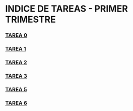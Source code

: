 # INDICE DE TAREAS - PRIMER TRIMESTRE

### [TAREA 0](Tarea%200.0/README.md)
### [TAREA 1](Tarea%201.1/README.md)
### [TAREA 2](Tarea%201.2/README.md)
### [TAREA 3](Tarea%201.3/README.md)
### [TAREA 5](Tarea%201.5/README.md)
### [TAREA 6](Tarea%201.6/README.md)

